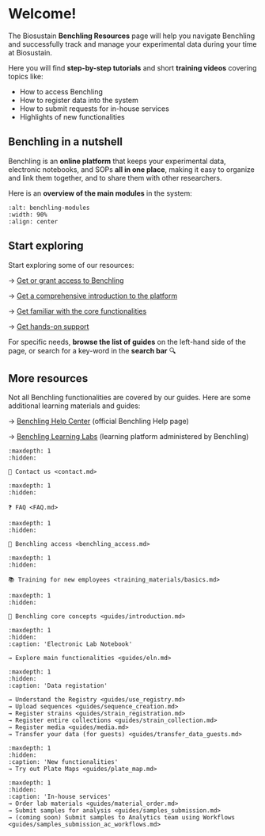 # Welcome!

The Biosustain **Benchling Resources** page will help you navigate Benchling and successfully track and manage your experimental data during your time at Biosustain.

Here you will find **step-by-step tutorials** and short **training videos** covering topics like:
- How to access Benchling
- How to register data into the system
- How to submit requests for in-house services
- Highlights of new functionalities 

## Benchling in a nutshell

Benchling is an **online platform** that keeps your experimental data, electronic notebooks, and SOPs **all in one place**, making it easy to organize and link them together, and to share them with other researchers.

Here is an **overview of the main modules** in the system: 


````{figure} ./_static/images/benchling-modules.png
:alt: benchling-modules
:width: 90%
:align: center

````


## Start exploring

Start exploring some of our resources: 

→ [Get or grant access to Benchling](/benchling_access.md) 

→ [Get a comprehensive introduction to the platform](/training_materials/basics.md) 

→ [Get familiar with the core functionalities](/guides/introduction.md) 

→ [Get hands-on support](/contact.md)

For specific needs, **browse the list of guides** on the left-hand side of the page, or search for a key-word in the **search bar** 🔍 

## More resources

Not all Benchling functionalities are covered by our guides. 
Here are some additional learning materials and guides:

→ [Benchling Help Center](https://help.benchling.com/hc/en-us) (official Benchling Help page)

→ [Benchling Learning Labs](https://www.benchling.com/learning-labs) (learning platform administered by Benchling)

```{toctree}
:maxdepth: 1
:hidden:

📩 Contact us <contact.md>
```

```{toctree}
:maxdepth: 1
:hidden:

❓ FAQ <FAQ.md>
```

```{toctree}
:maxdepth: 1
:hidden:

🔐 Benchling access <benchling_access.md>
```

```{toctree}
:maxdepth: 1
:hidden:

📚 Training for new employees <training_materials/basics.md>
```

```{toctree}
:maxdepth: 1
:hidden:

📌 Benchling core concepts <guides/introduction.md>
```

```{toctree}
:maxdepth: 1
:hidden:
:caption: 'Electronic Lab Notebook'

→ Explore main functionalities <guides/eln.md>
```


```{toctree}
:maxdepth: 1
:hidden:
:caption: 'Data registation'

→ Understand the Registry <guides/use_registry.md>
→ Upload sequences <guides/sequence_creation.md>
→ Register strains <guides/strain_registration.md>
→ Register entire collections <guides/strain_collection.md>
→ Register media <guides/media.md>
→ Transfer your data (for guests) <guides/transfer_data_guests.md>
```

```{toctree}
:maxdepth: 1
:hidden:
:caption: 'New functionalities'
→ Try out Plate Maps <guides/plate_map.md>
```

```{toctree}
:maxdepth: 1
:hidden:
:caption: 'In-house services'
→ Order lab materials <guides/material_order.md>
→ Submit samples for analysis <guides/samples_submission.md>
→ (coming soon) Submit samples to Analytics team using Workflows <guides/samples_submission_ac_workflows.md>

```
